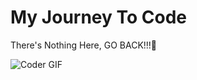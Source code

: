# My Journey To Code

There's Nothing Here, GO BACK!!!🤣

<img align='center' width='auto' src="https://media.giphy.com/media/SWoSkN6DxTszqIKEqv/giphy.gif" alt="Coder GIF"/>
